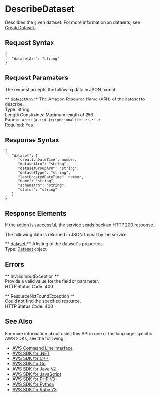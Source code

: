 # DescribeDataset<a name="API_DescribeDataset"></a>

Describes the given dataset\. For more information on datasets, see [ CreateDataset ](API_CreateDataset.md)\.

## Request Syntax<a name="API_DescribeDataset_RequestSyntax"></a>

```
{
   "datasetArn": "string"
}
```

## Request Parameters<a name="API_DescribeDataset_RequestParameters"></a>

The request accepts the following data in JSON format\.

 ** [ datasetArn ](#API_DescribeDataset_RequestSyntax) **   <a name="personalize-DescribeDataset-request-datasetArn"></a>
The Amazon Resource Name \(ARN\) of the dataset to describe\.  
Type: String  
Length Constraints: Maximum length of 256\.  
Pattern: `arn:([a-z\d-]+):personalize:.*:.*:.+`   
Required: Yes

## Response Syntax<a name="API_DescribeDataset_ResponseSyntax"></a>

```
{
   "dataset": { 
      "creationDateTime": number,
      "datasetArn": "string",
      "datasetGroupArn": "string",
      "datasetType": "string",
      "lastUpdatedDateTime": number,
      "name": "string",
      "schemaArn": "string",
      "status": "string"
   }
}
```

## Response Elements<a name="API_DescribeDataset_ResponseElements"></a>

If the action is successful, the service sends back an HTTP 200 response\.

The following data is returned in JSON format by the service\.

 ** [ dataset ](#API_DescribeDataset_ResponseSyntax) **   <a name="personalize-DescribeDataset-response-dataset"></a>
A listing of the dataset's properties\.  
Type: [ Dataset ](API_Dataset.md) object

## Errors<a name="API_DescribeDataset_Errors"></a>

 ** InvalidInputException **   
Provide a valid value for the field or parameter\.  
HTTP Status Code: 400

 ** ResourceNotFoundException **   
Could not find the specified resource\.  
HTTP Status Code: 400

## See Also<a name="API_DescribeDataset_SeeAlso"></a>

For more information about using this API in one of the language\-specific AWS SDKs, see the following:
+  [ AWS Command Line Interface](https://docs.aws.amazon.com/goto/aws-cli/personalize-2018-05-22/DescribeDataset) 
+  [ AWS SDK for \.NET](https://docs.aws.amazon.com/goto/DotNetSDKV3/personalize-2018-05-22/DescribeDataset) 
+  [ AWS SDK for C\+\+](https://docs.aws.amazon.com/goto/SdkForCpp/personalize-2018-05-22/DescribeDataset) 
+  [ AWS SDK for Go](https://docs.aws.amazon.com/goto/SdkForGoV1/personalize-2018-05-22/DescribeDataset) 
+  [ AWS SDK for Java V2](https://docs.aws.amazon.com/goto/SdkForJavaV2/personalize-2018-05-22/DescribeDataset) 
+  [ AWS SDK for JavaScript](https://docs.aws.amazon.com/goto/AWSJavaScriptSDK/personalize-2018-05-22/DescribeDataset) 
+  [ AWS SDK for PHP V3](https://docs.aws.amazon.com/goto/SdkForPHPV3/personalize-2018-05-22/DescribeDataset) 
+  [ AWS SDK for Python](https://docs.aws.amazon.com/goto/boto3/personalize-2018-05-22/DescribeDataset) 
+  [ AWS SDK for Ruby V3](https://docs.aws.amazon.com/goto/SdkForRubyV3/personalize-2018-05-22/DescribeDataset) 